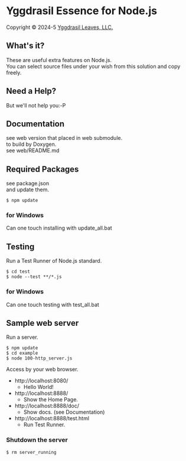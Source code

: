 ﻿# Yggdrasil Essence for Node.js

Copyright © 2024-5 [Yggdrasil Leaves, LLC.](https://yggdrasil-leaves.com)

## What's it?

These are useful extra features on Node.js.  
You can select source files under your wish from this solution and copy freely.  

## Need a Help?

But we'll not help you:-P

## Documentation

see web version that placed in web submodule.  
to build by Doxygen.  
see web/README.md  

## Required Packages

see package.json  
and update them.
```
$ npm update
```

### for Windows

Can one touch installing with update_all.bat

## Testing

Run a Test Runner of Node.js standard.  
```
$ cd test
$ node --test **/*.js
```

### for Windows

Can one touch testing with test_all.bat

## Sample web server

Run a server.  
```
$ npm update
$ cd example
$ node 100-http_server.js
```

Access by your web browser.  

- http://localhost:8080/
	- Hello World!
- http://localhost:8888/
	- Show the Home Page.
- http://localhost:8888/doc/
	- Show docs. (see Documentation)
- http://localhost:8888/test.html
	- Run Test Runner.

### Shutdown the server

```
$ rm server_running
```
